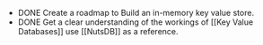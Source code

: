 - DONE Create a roadmap to Build an in-memory key value store.
- DONE Get a clear understanding of the workings of [[Key Value Databases]] use [[NutsDB]] as a reference.